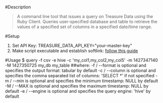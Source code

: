 #Description
>A command line tool that issues a query on Treasure Data using the Ruby Client. Queries user-specified database and table to retrieve the values of a specified set of columns in a specified date/time range.

#Setup
1. Set API Key: TREASURE_DATA_API_KEY="your-master-key"
2. Make script executable and establish softlink: [follow this guide](http://commandercoriander.net/blog/2013/02/16/making-a-ruby-script-executable/)

#Usage
    $ query -f csv -e hive -c 'my_col1,my_col2,my_col5' -m 1427347140 -M 1427350725 my_db my_table
##where:
    -f / --format is optional and specifies the output format: tabular by default
    -c / --column is optional and specifies the comma separated list of columns: 'SELECT *' if not specified
    -m / --min is optional and specifies the minimum timestamp: NULL by default
    -M / --MAX is optional and specifies the maximum timestamp: NULL by default
    -e / --engine is optional and specifies the query engine: 'hive' by default


